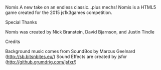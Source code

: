Nomis
A new take on an endless classic...plus mechs! Nomis is a HTML5 game created for the 2015 js1k3games competition.

Special Thanks

Nomis was created by Nick Branstein, David Bjarnson, and Justin Tindle

Credits

Background music comes from SoundBox by Marcus Geelnard (http://sb.bitsnbites.eu/)
Sound Effects are created by jsfxr (http://github.grumdrig.com/jsfxr/)